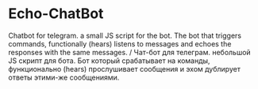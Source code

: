 # Echo-ChatBot
Chatbot for telegram. a small JS script for the bot. The bot that triggers commands, functionally (hears) listens  to messages and echoes the responses with the same messages.  /  Чат-бот для телеграм. небольшой JS скрипт для бота.   Бот который срабатывает на команды, функционально (hears) прослушивает сообщения и эхом дублирует ответы этими-же сообщениями.
